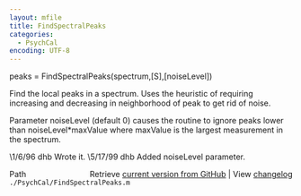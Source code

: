```yaml
---
layout: mfile
title: FindSpectralPeaks
categories:
  - PsychCal
encoding: UTF-8
---
```


peaks = FindSpectralPeaks(spectrum,[S],[noiseLevel])

Find the local peaks in a spectrum.
Uses the heuristic of requiring increasing
and decreasing in neighborhood of peak to
get rid of noise.

Parameter noiseLevel (default 0) causes
the routine to ignore peaks lower than
noiseLevel\*maxValue where maxValue is the
largest measurement in the spectrum.

\1/6/96      dhb     Wrote it.
\5/17/99   dhb   Added  noiseLevel parameter.


<div class="code_header" style="text-align:right;">
  <span style="float:left;">Path&nbsp;&nbsp;</span> <span class="counter">Retrieve <a href=
  "https://raw.github.com/Psychtoolbox-3/Psychtoolbox-3/beta/./PsychCal/FindSpectralPeaks.m">current version from GitHub</a> | View <a href=
  "https://github.com/Psychtoolbox-3/Psychtoolbox-3/commits/beta/./PsychCal/FindSpectralPeaks.m">changelog</a></span>
</div>
<div class="code">
  <code>./PsychCal/FindSpectralPeaks.m</code>
</div>
